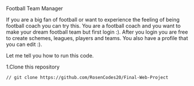 Football Team Manager

If you are a big fan of football or want to experience the feeling of being football coach you can try this.
You are a football coach and you want to make your dream football team but first login :).
After you login you are free to create schemes, leagues, players and teams.
You also have a profile that you can edit :).

Let me tell you how to run this code.

1.Clone this repository
```
// git clone https://github.com/RosenCodes20/Final-Web-Project
```

